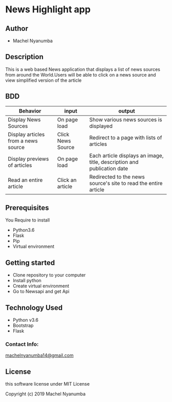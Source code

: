 # News Highlight app

## Author 

* Machel Nyanumba

## Description

This is a web based News application that displays a list of news sources from around the World.Users will be able to click on a news source and view simplified version of the article

## BDD

| Behavior| input | output |
| -------- | -------- | -------- |
| Display News Sources   | On page load | Show various news sources is displayed |
| Display articles from a news source | Click News Source | Redirect to a page with lists of articles |
| Display previews of articles | On page load | Each article displays an image, title, description and publication date |
| Read an entire article | Click an article | Redirected to the news source's site to read the entire article |

## Prerequisites

You Require to install

* Python3.6
* Flask
* Pip
* Virtual environment

## Getting started

* Clone repository to your computer
* Install python
* Create virtual environment
* Go to Newsapi and get Api

## Technology Used

* Python v3.6
* Bootstrap
* Flask

### Contact Info:

machelnyanumba14@gmail.com

## License

this software license under MIT License

Copyright (c) 2019 Machel Nyanumba
